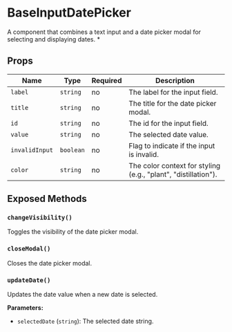 # BaseInputDatePicker

A component that combines a text input and a date picker modal for selecting and displaying dates.
 *

## Props

| Name | Type | Required | Description |
|------|------|----------|-------------|
| `label` | `string` | no | The label for the input field. |
| `title` | `string` | no | The title for the date picker modal. |
| `id` | `string` | no | The id for the input field. |
| `value` | `string` | no | The selected date value. |
| `invalidInput` | `boolean` | no | Flag to indicate if the input is invalid. |
| `color` | `string` | no | The color context for styling (e.g., "plant", "distillation"). |

## Exposed Methods

### `changeVisibility()`
Toggles the visibility of the date picker modal.

### `closeModal()`
Closes the date picker modal.

### `updateDate()`
Updates the date value when a new date is selected.

**Parameters:**
- `selectedDate` (`string`): The selected date string.
